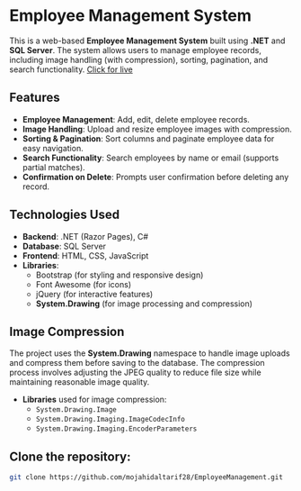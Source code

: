 # Employee Management System

This is a web-based **Employee Management System** built using **.NET** and **SQL Server**. The system allows users to manage employee records, including image handling (with compression), sorting, pagination, and search functionality.
[Click for live](https://mojahidaltarifemployee.bsite.net/)
## Features

- **Employee Management**: Add, edit, delete employee records.
- **Image Handling**: Upload and resize employee images with compression.
- **Sorting & Pagination**: Sort columns and paginate employee data for easy navigation.
- **Search Functionality**: Search employees by name or email (supports partial matches).
- **Confirmation on Delete**: Prompts user confirmation before deleting any record.

## Technologies Used

- **Backend**: .NET (Razor Pages), C#
- **Database**: SQL Server
- **Frontend**: HTML, CSS, JavaScript
- **Libraries**: 
  - Bootstrap (for styling and responsive design)
  - Font Awesome (for icons)
  - jQuery (for interactive features)
  - **System.Drawing** (for image processing and compression)

## Image Compression

The project uses the **System.Drawing** namespace to handle image uploads and compress them before saving to the database. The compression process involves adjusting the JPEG quality to reduce file size while maintaining reasonable image quality.

- **Libraries** used for image compression:
  - `System.Drawing.Image`
  - `System.Drawing.Imaging.ImageCodecInfo`
  - `System.Drawing.Imaging.EncoderParameters`

## Clone the repository:

   ```bash
   git clone https://github.com/mojahidaltarif28/EmployeeManagement.git
